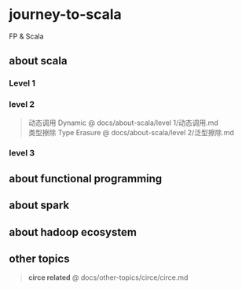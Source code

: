 # journey-to-scala 
FP &amp; Scala

## about scala

### Level 1
### level 2
>  动态调用 Dynamic @ docs/about-scala/level 1/动态调用.md  
>  类型擦除 Type Erasure @ docs/about-scala/level 2/泛型擦除.md
### level 3

## about functional programming

## about spark

## about hadoop ecosystem 

## other topics

> **circe related**  @ docs/other-topics/circe/circe.md

